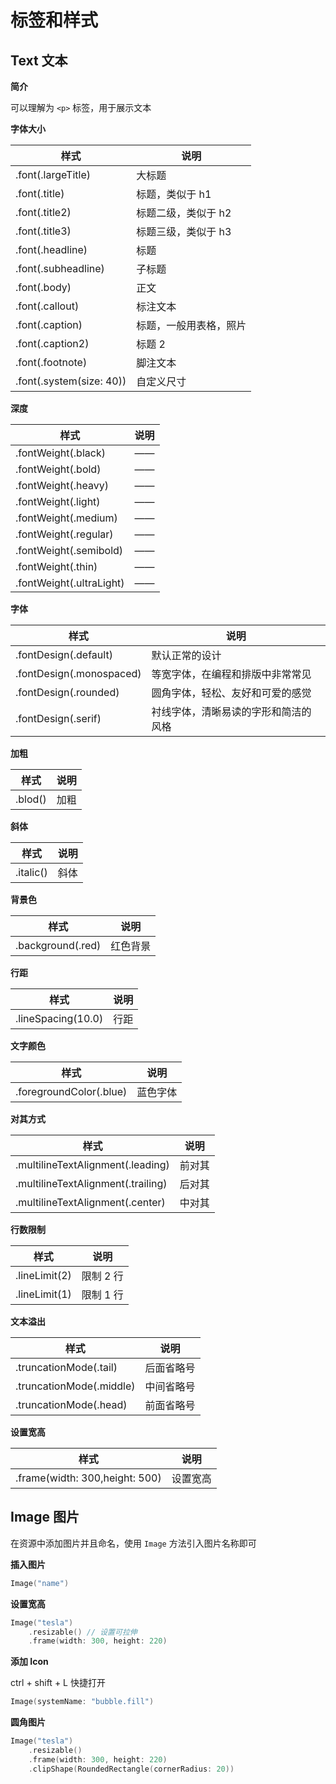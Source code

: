 # 标签和样式

## Text 文本

**简介**

可以理解为 `<p>` 标签，用于展示文本

**字体大小**

| 样式                     | 说明                   |
| ------------------------ | ---------------------- |
| .font(.largeTitle)       | 大标题                 |
| .font(.title)            | 标题，类似于 h1        |
| .font(.title2)           | 标题二级，类似于 h2    |
| .font(.title3)           | 标题三级，类似于 h3    |
| .font(.headline)         | 标题                   |
| .font(.subheadline)      | 子标题                 |
| .font(.body)             | 正文                   |
| .font(.callout)          | 标注文本               |
| .font(.caption)          | 标题，一般用表格，照片 |
| .font(.caption2)         | 标题 2                 |
| .font(.footnote)         | 脚注文本               |
| .font(.system(size: 40)) | 自定义尺寸             |

**深度**

| 样式                     | 说明 |
| ------------------------ | ---- |
| .fontWeight(.black)      | ——   |
| .fontWeight(.bold)       | ——   |
| .fontWeight(.heavy)      | ——   |
| .fontWeight(.light)      | ——   |
| .fontWeight(.medium)     | ——   |
| .fontWeight(.regular)    | ——   |
| .fontWeight(.semibold)   | ——   |
| .fontWeight(.thin)       | ——   |
| .fontWeight(.ultraLight) | ——   |

**字体**

| 样式                     | 说明                                 |
| ------------------------ | ------------------------------------ |
| .fontDesign(.default)    | 默认正常的设计                       |
| .fontDesign(.monospaced) | 等宽字体，在编程和排版中非常常见     |
| .fontDesign(.rounded)    | 圆角字体，轻松、友好和可爱的感觉     |
| .fontDesign(.serif)      | 衬线字体，清晰易读的字形和简洁的风格 |

**加粗**

| 样式    | 说明 |
| ------- | ---- |
| .blod() | 加粗 |

**斜体**

| 样式      | 说明 |
| --------- | ---- |
| .italic() | 斜体 |

**背景色**

| 样式              | 说明     |
| ----------------- | -------- |
| .background(.red) | 红色背景 |

**行距**

| 样式               | 说明 |
| ------------------ | ---- |
| .lineSpacing(10.0) | 行距 |

**文字颜色**

| 样式                    | 说明     |
| ----------------------- | -------- |
| .foregroundColor(.blue) | 蓝色字体 |

**对其方式**

| 样式                               | 说明   |
| ---------------------------------- | ------ |
| .multilineTextAlignment(.leading)  | 前对其 |
| .multilineTextAlignment(.trailing) | 后对其 |
| .multilineTextAlignment(.center)   | 中对其 |

**行数限制**

| 样式          | 说明      |
| ------------- | --------- |
| .lineLimit(2) | 限制 2 行 |
| .lineLimit(1) | 限制 1 行 |

**文本溢出**

| 样式                     | 说明       |
| ------------------------ | ---------- |
| .truncationMode(.tail)   | 后面省略号 |
| .truncationMode(.middle) | 中间省略号 |
| .truncationMode(.head)   | 前面省略号 |

**设置宽高**

| 样式                           | 说明     |
| ------------------------------ | -------- |
| .frame(width: 300,height: 500) | 设置宽高 |

## Image 图片

在资源中添加图片并且命名，使用 `Image` 方法引入图片名称即可

**插入图片**

```swift
Image("name")
```

**设置宽高**

```swift
Image("tesla")
    .resizable() // 设置可拉伸
    .frame(width: 300, height: 220)
```

**添加 Icon**

ctrl + shift + L 快捷打开

```swift
Image(systemName: "bubble.fill")
```

**圆角图片**

```swift
Image("tesla")
    .resizable()
    .frame(width: 300, height: 220)
    .clipShape(RoundedRectangle(cornerRadius: 20))
```
